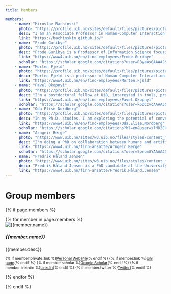 ```yaml
---
title: Members

members:
    - name: "Miroslav Bachinski"
      photo: "https://profile.uib.no/sites/default/files/pictures/picture-404154-1684426021.jpg"
      desc: "I am an Associate Professor in Human-Computer Interaction at the University of Bergen. My research focuses on developing and applying data-driven methods for HCI tasks. Novel interaction methods such as full-body gestural or touch interaction offer immense design space. It is impossible to compare all design alternatives experimentally, and pure intuition can be misleading. I want to improve interaction methods by capturing the entire design space and formalising its performance and ergonomics properties in a simulation which integrates human biomechanics with motor control models. I adopt optical motion capture and biomechanical simulation besides standard performance measurement methods for the HCI experiments to achieve the goal."
      link: "https://bachinskim.github.io/"
    - name: "Frode Guribye"
      photo: "https://profile.uib.no/sites/default/files/pictures/picture-9765-1557248244.jpg"
      desc: "Frode Guribye is a Professor of Information Science focusing on human-computer interaction and the social implications of information and communication technologies. His research spans different application areas such as technology enhanced learning, computing and mental health and mobile journalism. Across these areas he is doing research through design and empirical investigations aiming to critically and constructively understand the potential and limitations of emerging technologies."
      link: "https://www4.uib.no/en/find-employees/Frode.Guribye"
      scholar: "https://scholar.google.com/citations?user=R8yaWs0AAAAJ&hl=en"
    - name: "Morten Fjeld"
      photo: "https://profile.uib.no/sites/default/files/pictures/picture-23358-1625046497.jpg"
      desc: "Morten Fjeld is a professor of Human-Computer Interaction at the University of Bergen (Norway) and Chalmers University of Technology (Sweden). His research activities are situated in the field of Human-Computer Interaction with a focus on tangible and tabletop user computing. In 2005, he founded the t2i Interaction Lab at Chalmers, Sweden. He holds a dual MSc degree in applied mathematics from NTNU (Trondheim, Norway) and ENSIMAG (Grenoble, France), and a PhD from ETH (Zurich, Switzerland). In 2002, Morten Fjeld received the ETH Medal for his PhD titled 'Designing for Tangible Interaction'. In 2011, he was a visiting professor at NUS Singapore, in 2016 and 2017 at Tohoku University, Japan, and in 2019 to 2020 at ETH Zurich. Morten Fjeld also has extensive industrial experience in the areas of fluid mechanics, simulators, and user interface design."
      link: "https://www4.uib.no/en/find-employees/Morten.Fjeld"
    - name: "Pavel Okopnyi"
      photo: "https://profile.uib.no/sites/default/files/pictures/picture-383591-1517235439.jpg"
      desc: "I'm a postdoctoral fellow at UiB, interested in tools, processes and practices for media production, including writing, video editing, music production and other forms of media; complex software, software and game development tools and systems; remote work and automation, including AI-assisted instruments."
      link: "https://www4.uib.no/en/find-employees/Pavel.Okopnyi"
      scholar: "https://scholar.google.com/citations?user=k6DCzvcAAAAJ&hl=en"
    - name: "Oda Elise Nordberg"
      photo: "https://profile.uib.no/sites/default/files/pictures/picture-384606-1603790347.jpg"
      desc: "In my Ph.D. studies, I am exploring the potential of conversational user interfaces (CUIs), such as chatbots and digital assistants, for engaging with news content. I am focused on future-oriented research methods, like co-speculation, to investigate the opportunities and implications of news interaction through conversational interfaces. Beyond my primary research, I have an interest in universal design, privacy, and mental health."
      link: "https://www4.uib.no/en/find-employees/Oda.Elise.Nordberg"
      scholar: "https://scholar.google.com/citations?hl=en&user=slMD2EUAAAAJ"
    - name: "Arngeir Berge"
      photo: "https://www.uib.no/sites/w3.uib.no/files/styles/content_main/public/media/arbe.jpg?itok=XdQf4aXC"
      desc: "I'm doing a PhD on collaboration between humans and artificial intelligence. More specifically, I'm looking at how artificial intelligence can assist call handlers during emergency calls with situational awareness, documentation, decisions, and more."
      link: "https://www4.uib.no/finn-ansatte/Arngeir.Berge"
      scholar: "https://scholar.google.com/citations?user=5promGYAAAAJ&hl=en"
    - name: "Fredrik Håland Jensen"
      photo: "https://www.uib.no/sites/w3.uib.no/files/styles/content_main/public/media/2020-02-06_12.42.00_0.jpg"
      desc: "Fredrik Håland Jensen is a PhD candidate at the University of Bergen. His project is related to TekLab, a network for research, education, and innovation within the media and communication sector. He researches media and interaction design, innovation theory, technology theory, innovation pedagogy, emerging technologies, prototypes, and University-Industry collaboration."
      link: "https://www4.uib.no/finn-ansatte/Fredrik.Håland.Jensen"
---
```


# Group members

{% if page.members %}
<div class="card-columns">
{% for member in page.members %}

<div class="card">
    <img src="{{member.photo}}" class="card-img-top" alt="{{member.name}}">
    <div class="card-body">
      <h5 class="card-title">{{member.name}}</h5>
      <p class="card-text">{{member.desc}}</p>
      <p class="card-text"><small class="text-muted">
        {% if member.private_link %}<a href="{{member.private_link}}" target="_blank">Personal Website</a>{% endif %}
        {% if member.link %}<a href="{{member.link}}" target="_blank">UiB page</a>{% endif %}
        {% if member.scholar %}<a href="{{member.scholar}}" target="_blank">Google Scholar</a>{% endif %}
        {% if member.linkedin %}<a href="{{member.linkedin}}" target="_blank">Linkdin</a>{% endif %}
        {% if member.twitter %}<a href="{{member.twitter}}" target="_blank">Twitter</a>{% endif %}
      </small></p>
    </div>
</div>

{% endfor %}
</div>
{% endif %}
